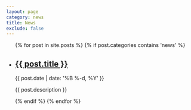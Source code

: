 ```yaml
---
layout: page
category: news
title: News
exclude: false
---
```


<ul class="post-list">
 	{% for post in site.posts %}
  	{% if post.categories contains 'news' %}
	 <li>
        <h2><a class="post-title" href="{{ post.url | prepend: site.baseurl }}">{{ post.title }}</a></h2>
        <p class="post-meta">{{ post.date | date: '%B %-d, %Y' }}</p>
        <p>{{ post.description }}</p>
      </li>
  {% endif %}
  {% endfor %}
</ul>